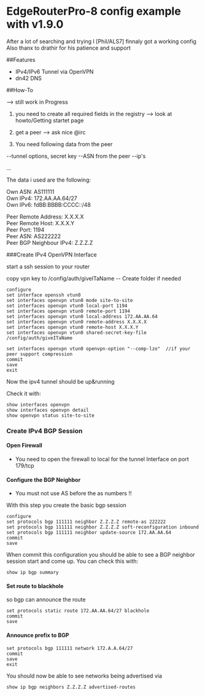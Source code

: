 # EdgeRouterPro-8 config example with v1.9.0 

After a lot of searching and trying I [Phil/ALS7] finnaly got a working config  
Also thanx to drathir for his patience and support


##Features

* IPv4/IPv6 Tunnel via OpenVPN
* dn42 DNS

##How-To

--> still work in Progress

1) you need to create all required fields in the registry --> look at howto/Getting startet page

2) get a peer --> ask nice @irc

3) You need following data from the peer

--tunnel options, secret key
--ASN from the peer 
--ip's 

...

The data i used are the following:

Own ASN: AS111111  
Own IPv4: 172.AA.AA.64/27  
Own IPv6: fdBB:BBBB:CCCC::/48  

Peer Remote Address: X.X.X.X    
Peer Remote Host: X.X.X.Y  
Peer Port: 1194  
Peer ASN: AS222222  
Peer BGP Neighbour IPv4: Z.Z.Z.Z  



###Create IPv4 OpenVPN Interface

start a ssh session to your router

copy vpn key to /config/auth/giveITaName -- Create folder if needed

    configure  
    set interface openssh vtun0  
    set interfaces openvpn vtun0 mode site-to-site  
    set interfaces openvpn vtun0 local-port 1194   
    set interfaces openvpn vtun0 remote-port 1194  
    set interfaces openvpn vtun0 local-address 172.AA.AA.64  
    set interfaces openvpn vtun0 remote-address X.X.X.X  
    set interfaces openvpn vtun0 remote-host X.X.X.Y   
    set interfaces openvpn vtun0 shared-secret-key-file /config/auth/giveITaName    

    set interfaces openvpn vtun0 openvpn-option "--comp-lzo"  //if your peer support compression  
    commit   
    save  
    exit  

Now the ipv4 tunnel should be up&running

Check it with:

    show interfaces openvpn    
    show interfaces openvpn detail  
    show openvpn status site-to-site  

### Create IPv4 BGP Session

#### Open Firewall

* You need to open the firewall to local for the tunnel Interface on port 179/tcp

#### Configure the BGP Neighbor

* You must not use AS before the as numbers !!   

With this step you create the basic bgp session  

    configure  
    set protocols bgp 111111 neighbor Z.Z.Z.Z remote-as 222222  
    set protocols bgp 111111 neighbor Z.Z.Z.Z soft-reconfiguration inbound  
    set protocols bgp 111111 neighbor update-source 172.AA.AA.64  
    commit
    save

When commit this configuration you should be able to see a BGP neighbor session start and come up. You can check this with:

    show ip bgp summary

#### Set route to blackhole

so bgp can announce the route

    set protocols static route 172.AA.AA.64/27 blackhole  
    commit  
    save  

#### Announce prefix to BGP

    set protocols bgp 111111 network 172.A.A.64/27  
    commit  
    save  
    exit  

You should now be able to see networks being advertised via

    show ip bgp neighbors Z.Z.Z.Z advertised-routes




